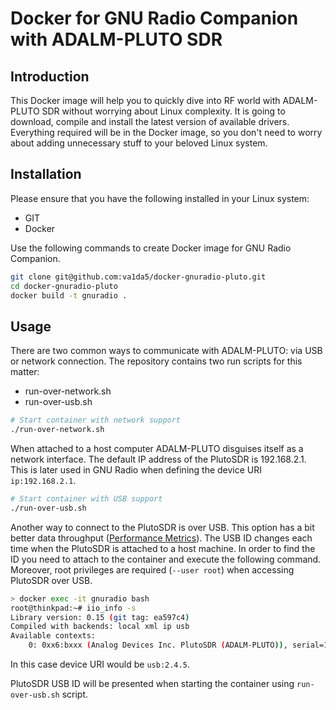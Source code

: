 # Docker for GNU Radio Companion with ADALM-PLUTO SDR

## Introduction

This Docker image will help you to quickly dive into RF world with ADALM-PLUTO SDR without worrying about Linux complexity. It is going to download, compile and install the latest version of available drivers. Everything required will be in the Docker image, so you don't need to worry about adding unnecessary stuff to your beloved Linux system.

## Installation

Please ensure that you have the following installed in your Linux system:
* GIT
* Docker

Use the following commands to create Docker image for GNU Radio Companion.

```bash
git clone git@github.com:va1da5/docker-gnuradio-pluto.git
cd docker-gnuradio-pluto
docker build -t gnuradio .

```

## Usage

There are two common ways to communicate with ADALM-PLUTO: via USB or network connection. The repository contains two run scripts for this matter:

* run-over-network.sh
* run-over-usb.sh

```bash
# Start container with network support
./run-over-network.sh
```

When attached to a host computer ADALM-PLUTO disguises itself as a network interface. The default IP address of the PlutoSDR is 192.168.2.1. This is later used in GNU Radio when defining the device URI `ip:192.168.2.1`.

```bash
# Start container with USB support
./run-over-usb.sh
```

Another way to connect to the PlutoSDR is over USB. This option has a bit better data throughput ([Performance Metrics](https://wiki.analog.com/university/tools/pluto/devs/performance)). The USB ID changes each time when the PlutoSDR is attached to a host machine. In order to find the ID you need to attach to the container and execute the following command. Moreover, root privileges are required (`--user root`) when accessing PlutoSDR over USB.

```bash
> docker exec -it gnuradio bash
root@thinkpad:~# iio_info -s
Library version: 0.15 (git tag: ea597c4)
Compiled with backends: local xml ip usb
Available contexts:
	0: 0xx6:bxxx (Analog Devices Inc. PlutoSDR (ADALM-PLUTO)), serial=1044xxxxxxxxxxxxxxxxxxxxxxxxxxxxxx [usb:2.4.5]
```
In this case device URI would be `usb:2.4.5`.

PlutoSDR USB ID will be presented when starting the container using `run-over-usb.sh` script.

